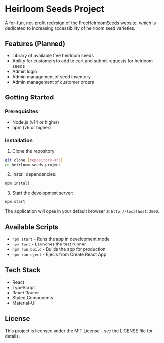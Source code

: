 # Heirloom Seeds Project

A for-fun, not-profit redesign of the FreeHeirloomSeeds website, which is dedicated to increasing accessibility of heirloom seed varieties.

## Features (Planned)

- Library of available free heirloom seeds
- Ability for customers to add to cart and submit requests for heirloom seeds
- Admin login
- Admin management of seed inventory
- Admin management of customer orders

## Getting Started

### Prerequisites

- Node.js (v14 or higher)
- npm (v6 or higher)

### Installation

1. Clone the repository:

```bash
git clone [repository-url]
cd heirloom-seeds-project
```

2. Install dependencies:

```bash
npm install
```

3. Start the development server:

```bash
npm start
```

The application will open in your default browser at `http://localhost:3000`.

## Available Scripts

- `npm start` - Runs the app in development mode
- `npm test` - Launches the test runner
- `npm run build` - Builds the app for production
- `npm run eject` - Ejects from Create React App

## Tech Stack

- React
- TypeScript
- React Router
- Styled Components
- Material-UI

## License

This project is licensed under the MIT License - see the LICENSE file for details.
